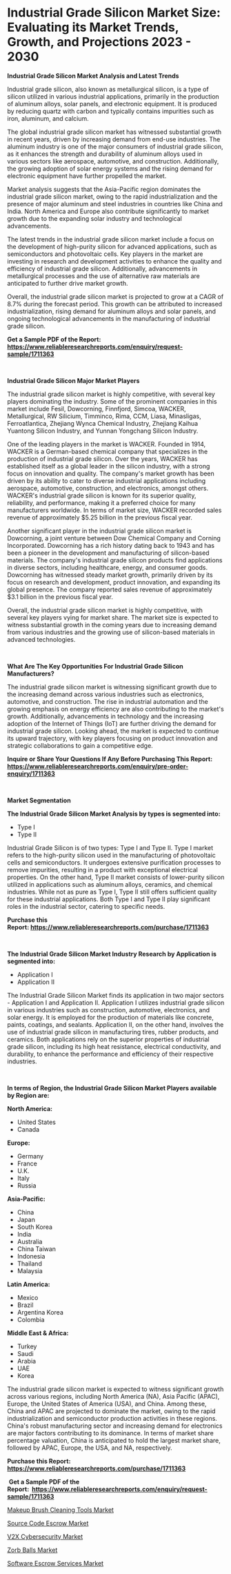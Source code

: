 <p><h1>Industrial Grade Silicon Market Size: Evaluating its Market Trends, Growth, and Projections 2023 - 2030</h1></p><p><strong>Industrial Grade Silicon Market Analysis and Latest Trends</strong></p>
<p><p>Industrial grade silicon, also known as metallurgical silicon, is a type of silicon utilized in various industrial applications, primarily in the production of aluminum alloys, solar panels, and electronic equipment. It is produced by reducing quartz with carbon and typically contains impurities such as iron, aluminum, and calcium.</p><p>The global industrial grade silicon market has witnessed substantial growth in recent years, driven by increasing demand from end-use industries. The aluminum industry is one of the major consumers of industrial grade silicon, as it enhances the strength and durability of aluminum alloys used in various sectors like aerospace, automotive, and construction. Additionally, the growing adoption of solar energy systems and the rising demand for electronic equipment have further propelled the market.</p><p>Market analysis suggests that the Asia-Pacific region dominates the industrial grade silicon market, owing to the rapid industrialization and the presence of major aluminum and steel industries in countries like China and India. North America and Europe also contribute significantly to market growth due to the expanding solar industry and technological advancements.</p><p>The latest trends in the industrial grade silicon market include a focus on the development of high-purity silicon for advanced applications, such as semiconductors and photovoltaic cells. Key players in the market are investing in research and development activities to enhance the quality and efficiency of industrial grade silicon. Additionally, advancements in metallurgical processes and the use of alternative raw materials are anticipated to further drive market growth.</p><p>Overall, the industrial grade silicon market is projected to grow at a CAGR of 8.7% during the forecast period. This growth can be attributed to increased industrialization, rising demand for aluminum alloys and solar panels, and ongoing technological advancements in the manufacturing of industrial grade silicon.</p></p>
<p><strong>Get a Sample PDF of the Report:&nbsp; <a href="https://www.reliableresearchreports.com/enquiry/request-sample/1711363">https://www.reliableresearchreports.com/enquiry/request-sample/1711363</a></strong></p>
<p>&nbsp;</p>
<p><strong>Industrial Grade Silicon Major Market Players</strong></p>
<p><p>The industrial grade silicon market is highly competitive, with several key players dominating the industry. Some of the prominent companies in this market include Fesil, Dowcorning, Finnfjord, Simcoa, WACKER, Metallurgical, RW Silicium, Timminco, Rima, CCM, Liasa, Minasligas, Ferroatlantica, Zhejiang Wynca Chemical Industry, Zhejiang Kaihua Yuantong Silicon Industry, and Yunnan Yongchang Silicon Industry.</p><p>One of the leading players in the market is WACKER. Founded in 1914, WACKER is a German-based chemical company that specializes in the production of industrial grade silicon. Over the years, WACKER has established itself as a global leader in the silicon industry, with a strong focus on innovation and quality. The company's market growth has been driven by its ability to cater to diverse industrial applications including aerospace, automotive, construction, and electronics, amongst others. WACKER's industrial grade silicon is known for its superior quality, reliability, and performance, making it a preferred choice for many manufacturers worldwide. In terms of market size, WACKER recorded sales revenue of approximately $5.25 billion in the previous fiscal year.</p><p>Another significant player in the industrial grade silicon market is Dowcorning, a joint venture between Dow Chemical Company and Corning Incorporated. Dowcorning has a rich history dating back to 1943 and has been a pioneer in the development and manufacturing of silicon-based materials. The company's industrial grade silicon products find applications in diverse sectors, including healthcare, energy, and consumer goods. Dowcorning has witnessed steady market growth, primarily driven by its focus on research and development, product innovation, and expanding its global presence. The company reported sales revenue of approximately $3.1 billion in the previous fiscal year.</p><p>Overall, the industrial grade silicon market is highly competitive, with several key players vying for market share. The market size is expected to witness substantial growth in the coming years due to increasing demand from various industries and the growing use of silicon-based materials in advanced technologies.</p></p>
<p>&nbsp;</p>
<p><strong>What Are The Key Opportunities For Industrial Grade Silicon Manufacturers?</strong></p>
<p><p>The industrial grade silicon market is witnessing significant growth due to the increasing demand across various industries such as electronics, automotive, and construction. The rise in industrial automation and the growing emphasis on energy efficiency are also contributing to the market's growth. Additionally, advancements in technology and the increasing adoption of the Internet of Things (IoT) are further driving the demand for industrial grade silicon. Looking ahead, the market is expected to continue its upward trajectory, with key players focusing on product innovation and strategic collaborations to gain a competitive edge.</p></p>
<p><strong>Inquire or Share Your Questions If Any Before Purchasing This Report: <a href="https://www.reliableresearchreports.com/enquiry/pre-order-enquiry/1711363">https://www.reliableresearchreports.com/enquiry/pre-order-enquiry/1711363</a></strong></p>
<p>&nbsp;</p>
<p><strong>Market Segmentation</strong></p>
<p><strong>The Industrial Grade Silicon Market Analysis by types is segmented into:</strong></p>
<p><ul><li>Type I</li><li>Type II</li></ul></p>
<p><p>Industrial Grade Silicon is of two types: Type I and Type II. Type I market refers to the high-purity silicon used in the manufacturing of photovoltaic cells and semiconductors. It undergoes extensive purification processes to remove impurities, resulting in a product with exceptional electrical properties. On the other hand, Type II market consists of lower-purity silicon utilized in applications such as aluminum alloys, ceramics, and chemical industries. While not as pure as Type I, Type II still offers sufficient quality for these industrial applications. Both Type I and Type II play significant roles in the industrial sector, catering to specific needs.</p></p>
<p><strong>Purchase this Report:&nbsp;<a href="https://www.reliableresearchreports.com/purchase/1711363">https://www.reliableresearchreports.com/purchase/1711363</a></strong></p>
<p>&nbsp;</p>
<p><strong>The Industrial Grade Silicon Market Industry Research by Application is segmented into:</strong></p>
<p><ul><li>Application I</li><li>Application II</li></ul></p>
<p><p>The Industrial Grade Silicon Market finds its application in two major sectors - Application I and Application II. Application I utilizes industrial grade silicon in various industries such as construction, automotive, electronics, and solar energy. It is employed for the production of materials like concrete, paints, coatings, and sealants. Application II, on the other hand, involves the use of industrial grade silicon in manufacturing tires, rubber products, and ceramics. Both applications rely on the superior properties of industrial grade silicon, including its high heat resistance, electrical conductivity, and durability, to enhance the performance and efficiency of their respective industries.</p></p>
<p>&nbsp;</p>
<p><strong>In terms of Region, the Industrial Grade Silicon Market Players available by Region are:</strong></p>
<p>
    <p> <strong> North America: </strong>
        <ul>
            <li>United States</li>
            <li>Canada</li>
        </ul>
        </p> 
    <p> <strong> Europe: </strong>
        <ul>
            <li>Germany</li>
            <li>France</li>
            <li>U.K.</li>
            <li>Italy</li>
            <li>Russia</li>
        </ul>
        </p> 
    <p> <strong> Asia-Pacific: </strong>
        <ul>
            <li>China</li>
            <li>Japan</li>
            <li>South Korea</li>
            <li>India</li>
            <li>Australia</li>
            <li>China Taiwan</li>
            <li>Indonesia</li>
            <li>Thailand</li>
            <li>Malaysia</li>
        </ul>
        </p> 
    <p> <strong> Latin America: </strong>
        <ul>
            <li>Mexico</li>
            <li>Brazil</li>
            <li>Argentina Korea</li>
            <li>Colombia</li>
        </ul>
        </p> 
    <p> <strong> Middle East & Africa: </strong>
        <ul>
            <li>Turkey</li>
            <li>Saudi</li>
            <li>Arabia</li>
            <li>UAE</li>
            <li>Korea</li>
        </ul>
    </p>
    </p>
<p><p>The industrial grade silicon market is expected to witness significant growth across various regions, including North America (NA), Asia Pacific (APAC), Europe, the United States of America (USA), and China. Among these, China and APAC are projected to dominate the market, owing to the rapid industrialization and semiconductor production activities in these regions. China's robust manufacturing sector and increasing demand for electronics are major factors contributing to its dominance. In terms of market share percentage valuation, China is anticipated to hold the largest market share, followed by APAC, Europe, the USA, and NA, respectively.</p></p>
<p><strong>Purchase this Report: <a href="https://www.reliableresearchreports.com/purchase/1711363">https://www.reliableresearchreports.com/purchase/1711363</a></strong></p>
<p>&nbsp;<strong>Get a Sample PDF of the Report:&nbsp;&nbsp;<a href="https://www.reliableresearchreports.com/enquiry/request-sample/1711363">https://www.reliableresearchreports.com/enquiry/request-sample/1711363</a></strong></p>
<p><strong></strong></p>
<p><p><a href="https://medium.com/@malliekozey2023/makeup-brush-cleaning-tools-market-competitive-analysis-market-trends-and-forecast-to-2030-b9e4a7a28ba7">Makeup Brush Cleaning Tools Market</a></p><p><a href="https://medium.com/@kellielakin_97357/source-code-escrow-market-analysis-and-sze-forecasted-for-period-from-2023-to-2030-7108a4a1a4ea">Source Code Escrow Market</a></p><p><a href="https://medium.com/@jaydonhyatt2023/v2x-cybersecurity-market-size-and-market-trends-complete-industry-overview-2023-to-2030-3ba346ab8b97">V2X Cybersecurity Market</a></p><p><a href="https://medium.com/@coltruecker/zorb-balls-market-trends-and-market-analysis-forecasted-for-period-2023-2030-7c7221099ef4">Zorb Balls Market</a></p><p><a href="https://medium.com/@juananienow/software-escrow-services-market-research-report-its-history-and-forecast-2023-to-2030-7c3a5badce97">Software Escrow Services Market</a></p></p>
